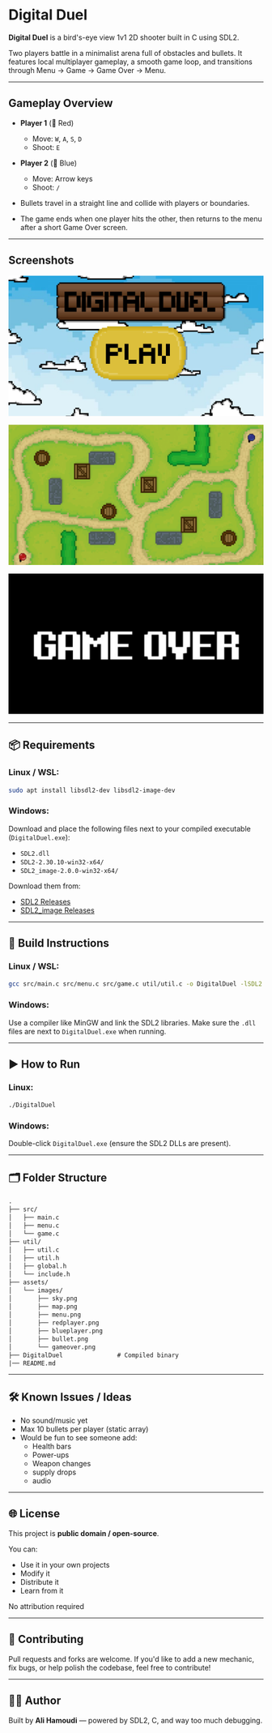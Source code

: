 # Digital Duel

**Digital Duel** is a bird's-eye view 1v1 2D shooter built in C using SDL2.

Two players battle in a minimalist arena full of obstacles and bullets. It features local multiplayer gameplay, a smooth game loop, and transitions through Menu → Game → Game Over → Menu.

---

## Gameplay Overview

- **Player 1** (🔴 Red)

  - Move: `W`, `A`, `S`, `D`
  - Shoot: `E`

- **Player 2** (🔵 Blue)

  - Move: Arrow keys
  - Shoot: `/`

- Bullets travel in a straight line and collide with players or boundaries.
- The game ends when one player hits the other, then returns to the menu after a short Game Over screen.

---

## Screenshots

![Menu](ExampleImages/DigitalDuelMenu.png)

![Map](ExampleImages/DigitalDuelMap.png)

![Game Over](ExampleImages/DigitalDuelGameOver.png)

---

## 📦 Requirements

### Linux / WSL:

```bash
sudo apt install libsdl2-dev libsdl2-image-dev
```

### Windows:

Download and place the following files next to your compiled executable (`DigitalDuel.exe`):

- `SDL2.dll`
- `SDL2-2.30.10-win32-x64/`
- `SDL2_image-2.0.0-win32-x64/`

Download them from:

- [SDL2 Releases](https://github.com/libsdl-org/SDL/releases)
- [SDL2_image Releases](https://github.com/libsdl-org/SDL_image/releases)

---

## 🔧 Build Instructions

### Linux / WSL:

```bash
gcc src/main.c src/menu.c src/game.c util/util.c -o DigitalDuel -lSDL2 -lSDL2_image -lm
```

### Windows:

Use a compiler like MinGW and link the SDL2 libraries. Make sure the `.dll` files are next to `DigitalDuel.exe` when running.

---

## ▶️ How to Run

### Linux:

```bash
./DigitalDuel
```

### Windows:

Double-click `DigitalDuel.exe` (ensure the SDL2 DLLs are present).

---

## 🗂️ Folder Structure

```
.
├── src/
│   ├── main.c
│   ├── menu.c
│   └── game.c
├── util/
│   ├── util.c
│   ├── util.h
│   ├── global.h
│   └── include.h
├── assets/
│   └── images/
│       ├── sky.png
│       ├── map.png
│       ├── menu.png
│       ├── redplayer.png
│       ├── blueplayer.png
│       ├── bullet.png
│       └── gameover.png
├── DigitalDuel               # Compiled binary
|── README.md
```

---

## 🛠 Known Issues / Ideas

- No sound/music yet
- Max 10 bullets per player (static array)
- Would be fun to see someone add:
  - Health bars
  - Power-ups
  - Weapon changes
  - supply drops
  - audio

---

## 🌐 License

This project is **public domain / open-source**.

You can:

- Use it in your own projects
- Modify it
- Distribute it
- Learn from it

No attribution required

---

## 👋 Contributing

Pull requests and forks are welcome. If you'd like to add a new mechanic, fix bugs, or help polish the codebase, feel free to contribute!

---

## 🧑‍💻 Author

Built by **Ali Hamoudi** — powered by SDL2, C, and way too much debugging.
